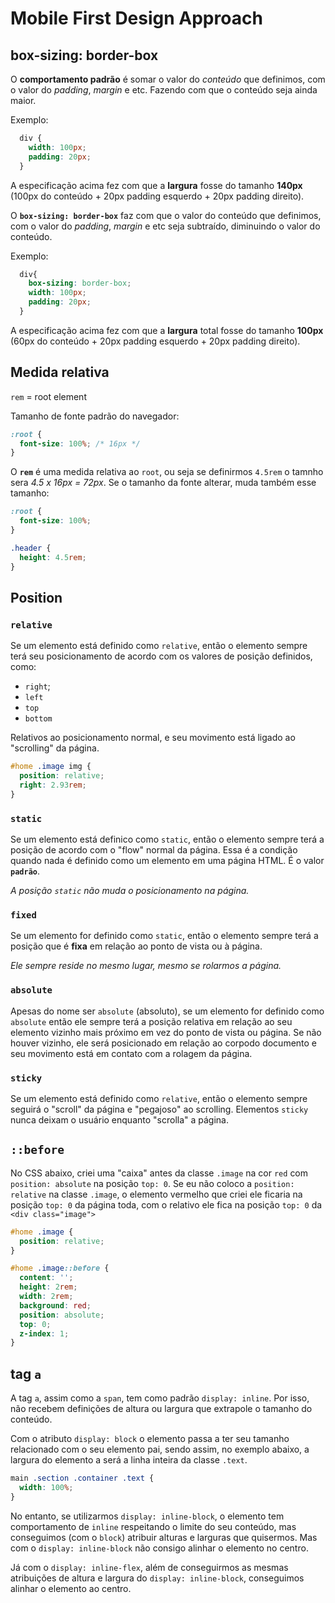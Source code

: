 
# Mobile First Design Approach

## box-sizing: border-box

O **comportamento padrão** é somar o valor do *conteúdo* que definimos, com o valor do *padding*, *margin* e etc. Fazendo com que o conteúdo seja ainda maior.

Exemplo:

```CSS
  div {
    width: 100px;
    padding: 20px;
  }
```

A especificação acima fez com que a **largura** fosse do tamanho **140px** (100px do conteúdo + 20px padding esquerdo + 20px padding direito).

O **`box-sizing: border-box`** faz com que o valor do conteúdo que definimos, com o valor do *padding*, *margin* e etc seja subtraído, diminuindo o valor do conteúdo.

Exemplo:

```CSS
  div{
    box-sizing: border-box;
    width: 100px;
    padding: 20px;
  }
```

A especificação acima fez com que a **largura** total fosse do tamanho **100px** (60px do conteúdo + 20px padding esquerdo + 20px padding direito).

## Medida relativa

`rem` = root element

Tamanho de fonte padrão do navegador:

```CSS
:root {
  font-size: 100%; /* 16px */
}
```

O **`rem`** é uma medida relativa ao `root`, ou seja se definirmos `4.5rem` o tamnho sera *4.5 x 16px = 72px*. Se o tamanho da fonte alterar, muda também esse tamanho:

```CSS
:root {
  font-size: 100%;
}

.header {
  height: 4.5rem;
}
```

## Position 

### `relative`

Se um elemento está definido como `relative`, então o elemento sempre terá seu posicionamento de acordo com os valores de posição definidos, como:

* `right`;
* `left`
* `top`
* `bottom`

Relativos ao posicionamento normal, e seu movimento está ligado ao "scrolling" da página.

```CSS
#home .image img {
  position: relative;
  right: 2.93rem;
}
```

### `static`

Se um elemento está definico como `static`, então o elemento sempre terá a posição de acordo com o "flow" normal da página. Essa é a condição quando nada é definido como um elemento em uma página HTML. É o valor **`padrão`**. 

*A posição `static` não muda o posicionamento na página.*

### `fixed`

Se um elemento for definido como `static`, então o elemento sempre terá a posição que é **fixa** em relação ao ponto de vista ou à página. 

*Ele sempre reside no mesmo lugar, mesmo se rolarmos a página.*

### `absolute`

Apesas do nome ser `absolute` (absoluto), se um elemento for definido como `absolute` então ele sempre terá a posição relativa em relação ao seu elemento vizinho mais próximo em vez do ponto de vista ou página. Se não houver vizinho, ele será posicionado em relação ao corpodo documento e seu movimento está em contato com a rolagem da página.

### `sticky` 

Se um elemento está definido como `relative`, então o elemento sempre seguirá o "scroll" da página e "pegajoso" ao scrolling. Elementos `sticky` nunca deixam o usuário enquanto "scrolla" a página.

## `::before`

No CSS abaixo, criei uma "caixa" antes da classe `.image` na cor `red` com `position: absolute` na posição `top: 0`. Se eu não coloco a `position: relative` na classe `.image`, o elemento vermelho que criei ele ficaria na posição `top: 0` da página toda, com o relativo ele fica na posição `top: 0` da `<div class="image">`

```CSS
#home .image {
  position: relative;
}

#home .image::before {
  content: '';
  height: 2rem;
  width: 2rem;
  background: red;
  position: absolute;
  top: 0;
  z-index: 1;
}
```

## tag `a`

A tag `a`, assim como a `span`, tem como padrão `display: inline`. Por isso, não recebem definições de altura ou largura que extrapole o tamanho do conteúdo.

Com o atributo `display: block` o elemento passa a ter seu tamanho relacionado com o seu elemento pai, sendo assim, no exemplo abaixo, a largura do elemento a será a linha inteira da classe `.text`.

```CSS
main .section .container .text {
  width: 100%;
}
```

No entanto, se utilizarmos `display: inline-block`, o elemento tem comportamento de `inline` respeitando o limite do seu conteúdo, mas conseguimos (com o `block`) atribuir alturas e larguras que quisermos. Mas com o `display: inline-block` não consigo alinhar o elemento no centro.

Já com o `display: inline-flex`, além de conseguirmos as mesmas atribuições de altura e largura do `display: inline-block`, conseguimos alinhar o elemento ao centro.